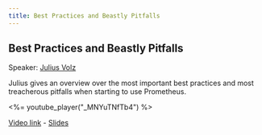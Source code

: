 ```yaml
---
title: Best Practices and Beastly Pitfalls
---
```


## Best Practices and Beastly Pitfalls

Speaker: [Julius Volz](/2017-munich/speakers/julius-volz/)

Julius gives an overview over the most important best practices and most treacherous pitfalls when starting to use Prometheus.

<%= youtube_player("_MNYuTNfTb4") %>

[Video link](https://youtu.be/_MNYuTNfTb4) -
[Slides](/2017-munich/slides/best-practices-and-beastly-pitfalls.pdf)
